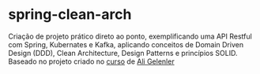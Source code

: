 # spring-clean-arch

<p>Criação de projeto prático direto ao ponto, exemplificando uma API Restful com Spring, Kubernates e Kafka, aplicando conceitos de Domain Driven Design (DDD), Clean Architecture, Design Patterns e princípios SOLID. Baseado no projeto criado no <a href='https://www.udemy.com/course/microservices-clean-architecture-ddd-saga-outbox-kafka-kubernetes/'>curso</a> de <a href='https://www.udemy.com/user/ali-gelenler/'>Ali Gelenler</a></p>